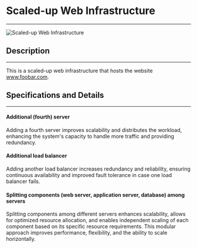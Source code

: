 # Scaled-up Web Infrastructure
<hr>

<img src="https://raw.githubusercontent.com/Maddily/0x09-web_infrastructure_design/master/3-scale_up.png" alt="Scaled-up Web Infrastructure">

## Description
<hr>

This is a scaled-up web infrastructure that hosts the website www.foobar.com.

## Specifications and Details
<hr>

#### Additional (fourth) server
Adding a fourth server improves scalability and distributes the workload, enhancing the system's capacity to handle more traffic and providing redundancy.

#### Additional load balancer
Adding another load balancer increases redundancy and reliability, ensuring continuous availability and improved fault tolerance in case one load balancer fails.

#### Splitting components (web server, application server, database) among servers
Splitting components among different servers enhances scalability, allows for optimized resource allocation, and enables independent scaling of each component based on its specific resource requirements. This modular approach improves performance, flexibility, and the ability to scale horizontally.
